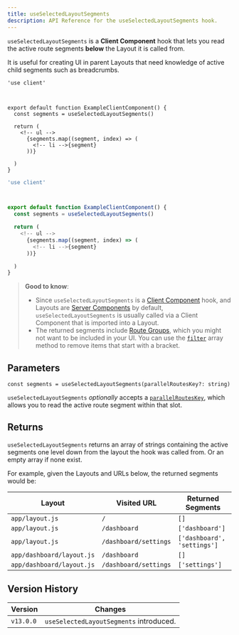 ```yaml
---
title: useSelectedLayoutSegments
description: API Reference for the useSelectedLayoutSegments hook.
---
```


`useSelectedLayoutSegments` is a **Client Component** hook that lets you read the active route segments **below** the Layout it is called from.

It is useful for creating UI in parent Layouts that need knowledge of active child segments such as breadcrumbs.

```tsx filename="app/example-client-component.tsx" switcher
'use client'



export default function ExampleClientComponent() {
  const segments = useSelectedLayoutSegments()

  return (
    <!-- ul -->
      {segments.map((segment, index) => (
        <!-- li -->{segment}
      ))}

  )
}
```

```jsx filename="app/example-client-component.js" switcher
'use client'



export default function ExampleClientComponent() {
  const segments = useSelectedLayoutSegments()

  return (
    <!-- ul -->
      {segments.map((segment, index) => (
        <!-- li -->{segment}
      ))}

  )
}
```

> **Good to know**:
>
> - Since `useSelectedLayoutSegments` is a [Client Component](/docs/app/getting-started/server-and-client-components) hook, and Layouts are [Server Components](/docs/app/getting-started/server-and-client-components) by default, `useSelectedLayoutSegments` is usually called via a Client Component that is imported into a Layout.
> - The returned segments include [Route Groups](/docs/app/api-reference/file-conventions/route-groups), which you might not want to be included in your UI. You can use the [`filter`](https://developer.mozilla.org/en-US/docs/Web/JavaScript/Reference/Global_Objects/Array/filter) array method to remove items that start with a bracket.

## Parameters

```tsx
const segments = useSelectedLayoutSegments(parallelRoutesKey?: string)
```

`useSelectedLayoutSegments` _optionally_ accepts a [`parallelRoutesKey`](/docs/app/api-reference/file-conventions/parallel-routes#with-useselectedlayoutsegments), which allows you to read the active route segment within that slot.

## Returns

`useSelectedLayoutSegments` returns an array of strings containing the active segments one level down from the layout the hook was called from. Or an empty array if none exist.

For example, given the Layouts and URLs below, the returned segments would be:

| Layout                    | Visited URL           | Returned Segments           |
| ------------------------- | --------------------- | --------------------------- |
| `app/layout.js`           | `/`                   | `[]`                        |
| `app/layout.js`           | `/dashboard`          | `['dashboard']`             |
| `app/layout.js`           | `/dashboard/settings` | `['dashboard', 'settings']` |
| `app/dashboard/layout.js` | `/dashboard`          | `[]`                        |
| `app/dashboard/layout.js` | `/dashboard/settings` | `['settings']`              |

## Version History

| Version   | Changes                                 |
| --------- | --------------------------------------- |
| `v13.0.0` | `useSelectedLayoutSegments` introduced. |
